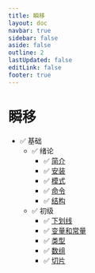 ```yaml
---
title: 瞬移
layout: doc
navbar: true
sidebar: false
aside: false
outline: 2
lastUpdated: false
editLink: false
footer: true
---
```


# 瞬移

- ✅ 基础
    - ✅ 绪论
        - ✅ [简介](/basic/intro)
        - ✅ [安装](/basic/install)
        - ✅ [模式](/basic/mod)
        - ✅ [命令](/basic/command)
        - ✅ [结构](/basic/structure)
    - ✅ 初级
        - ✅ [下划线](/basic/underline)
        - ✅ [变量和常量](/basic/var)
        - ✅ [类型](/basic/type)
        - ✅ [数组](/basic/array)
        - ✅ [切片](/basic/slice)
